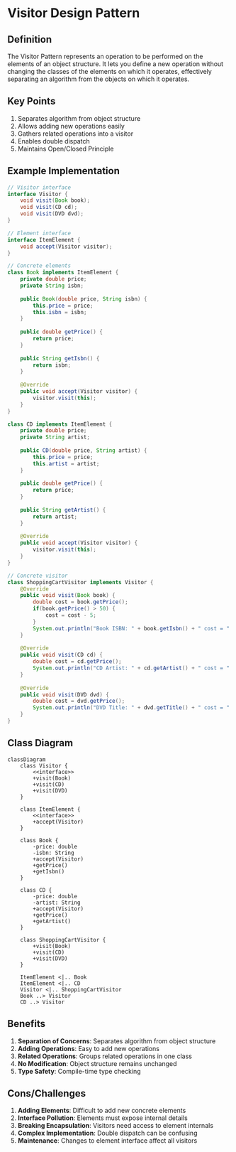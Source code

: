 # Visitor Design Pattern

## Definition
The Visitor Pattern represents an operation to be performed on the elements of an object structure. It lets you define a new operation without changing the classes of the elements on which it operates, effectively separating an algorithm from the objects on which it operates.

## Key Points
1. Separates algorithm from object structure
2. Allows adding new operations easily
3. Gathers related operations into a visitor
4. Enables double dispatch
5. Maintains Open/Closed Principle

## Example Implementation
```java
// Visitor interface
interface Visitor {
    void visit(Book book);
    void visit(CD cd);
    void visit(DVD dvd);
}

// Element interface
interface ItemElement {
    void accept(Visitor visitor);
}

// Concrete elements
class Book implements ItemElement {
    private double price;
    private String isbn;
    
    public Book(double price, String isbn) {
        this.price = price;
        this.isbn = isbn;
    }
    
    public double getPrice() {
        return price;
    }
    
    public String getIsbn() {
        return isbn;
    }
    
    @Override
    public void accept(Visitor visitor) {
        visitor.visit(this);
    }
}

class CD implements ItemElement {
    private double price;
    private String artist;
    
    public CD(double price, String artist) {
        this.price = price;
        this.artist = artist;
    }
    
    public double getPrice() {
        return price;
    }
    
    public String getArtist() {
        return artist;
    }
    
    @Override
    public void accept(Visitor visitor) {
        visitor.visit(this);
    }
}

// Concrete visitor
class ShoppingCartVisitor implements Visitor {
    @Override
    public void visit(Book book) {
        double cost = book.getPrice();
        if(book.getPrice() > 50) {
            cost = cost - 5;
        }
        System.out.println("Book ISBN: " + book.getIsbn() + " cost = " + cost);
    }
    
    @Override
    public void visit(CD cd) {
        double cost = cd.getPrice();
        System.out.println("CD Artist: " + cd.getArtist() + " cost = " + cost);
    }
    
    @Override
    public void visit(DVD dvd) {
        double cost = dvd.getPrice();
        System.out.println("DVD Title: " + dvd.getTitle() + " cost = " + cost);
    }
}
```

## Class Diagram
```mermaid
classDiagram
    class Visitor {
        <<interface>>
        +visit(Book)
        +visit(CD)
        +visit(DVD)
    }
    
    class ItemElement {
        <<interface>>
        +accept(Visitor)
    }
    
    class Book {
        -price: double
        -isbn: String
        +accept(Visitor)
        +getPrice()
        +getIsbn()
    }
    
    class CD {
        -price: double
        -artist: String
        +accept(Visitor)
        +getPrice()
        +getArtist()
    }
    
    class ShoppingCartVisitor {
        +visit(Book)
        +visit(CD)
        +visit(DVD)
    }
    
    ItemElement <|.. Book
    ItemElement <|.. CD
    Visitor <|.. ShoppingCartVisitor
    Book ..> Visitor
    CD ..> Visitor
```

## Benefits
1. **Separation of Concerns**: Separates algorithm from object structure
2. **Adding Operations**: Easy to add new operations
3. **Related Operations**: Groups related operations in one class
4. **No Modification**: Object structure remains unchanged
5. **Type Safety**: Compile-time type checking

## Cons/Challenges
1. **Adding Elements**: Difficult to add new concrete elements
2. **Interface Pollution**: Elements must expose internal details
3. **Breaking Encapsulation**: Visitors need access to element internals
4. **Complex Implementation**: Double dispatch can be confusing
5. **Maintenance**: Changes to element interface affect all visitors
